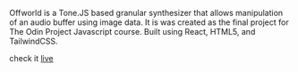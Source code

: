 Offworld is a Tone.JS based granular synthesizer that allows manipulation of an audio buffer using image data. It is was created as the final project for The Odin Project Javascript course. Built using React, HTML5, and TailwindCSS.

check it [live](https://timothy-taylor.github.io/offworld)
